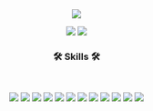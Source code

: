 <div align=center>
<img src="https://capsule-render.vercel.app/api?type=waving&color=BFDE7D&height=300&section=header&text=kim%20ujin&fontSize=90&fontColor=BFDE7D" />
</div>

<div align=center>

  ![](https://github-profile-summary-cards.vercel.app/api/cards/profile-details?username=yujinkim0819&theme=solarized)
  ![](https://github-profile-summary-cards.vercel.app/api/cards/stats?username=yujinkim0819&theme=solarized) 
</div>

<h3 align="center">
  <b>🛠 Skills 🛠</b>
</h3>
<br/>
<p align="center">
  <img src="https://img.shields.io/badge/HTML5-E34F26?style=flat-square&logo=HTML5&logoColor=white"/> 
  <img src="https://img.shields.io/badge/Java-FF7800?style=flat-square&logo=Eclipse IDE&logoColor=white"/> 
  <img src="https://img.shields.io/badge/JSP-FFB800?style=flat-square&logo=Eclipse IDE&logoColor=white"/> 
  <img src="https://img.shields.io/badge/JavaScript-F7DF1E?style=flat-square&logo=JavaScript&logoColor=white"/>
  <img src="https://img.shields.io/badge/Android-3DDC84?style=flat-square&logo=Android&logoColor=white"/>
  <img src="https://img.shields.io/badge/CSS3-1572B6?style=flat-square&logo=CSS3&logoColor=white"/>
  <img src="https://img.shields.io/badge/c++-00599C?style=flat-square&logo=c%2B%2B&logoColor=white"/>
  <img src="https://img.shields.io/badge/MySQL-4479A1?style=flat-square&logo=MySQL&logoColor=white"/>
  <img src="https://img.shields.io/badge/C-A8B9CC?style=flat-square&logo=C&logoColor=white"/>
  <img src="https://img.shields.io/badge/Spring-6DB33F?style=flat-square&logo=Spring&logoColor=white"/>
  <img src="https://img.shields.io/badge/NodeJS-339933?style=flat-square&logo=Node.js&logoColor=white"/>
  <img src="https://img.shields.io/badge/React-61DAFB?style=flat-square&logo=React&logoColor=white"/>
  
<br/>
<br/>
